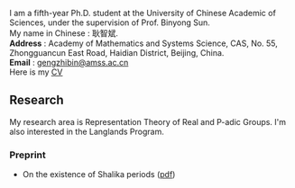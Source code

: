 I am a fifth-year Ph.D. student at the University of Chinese Academic of Sciences, under the supervision of Prof. Binyong Sun.  
My name in Chinese : 耿智斌.  
**Address** : Academy of Mathematics and Systems Science, CAS, No. 55, Zhongguancun East Road, Haidian District, Beijing, China.  
**Email** : gengzhibin@amss.ac.cn  
Here is my [<u>CV</u>](./Curriculum_V)

## Research
My research area is Representation Theory of Real and P-adic Groups. I'm also interested in the Langlands Program. 
### Preprint
- On the existence of Shalika periods ([<u>pdf</u>](./Curriculum_V))
